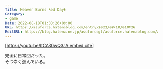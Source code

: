 ```yaml
---
Title: Heaven Burns Red Day6
Category:
- game
Date: 2022-08-18T01:08:26+09:00
URL: https://asuforce.hatenablog.com/entry/2022/08/18/010826
EditURL: https://blog.hatena.ne.jp/asuforcegt/asuforce.hatenablog.com/atom/entry/4207112889909639852
---
```


[https://youtu.be/ltCA30wQ3aA:embed:cite]

完全に日常回だった。  
そつなく進んでいる。
